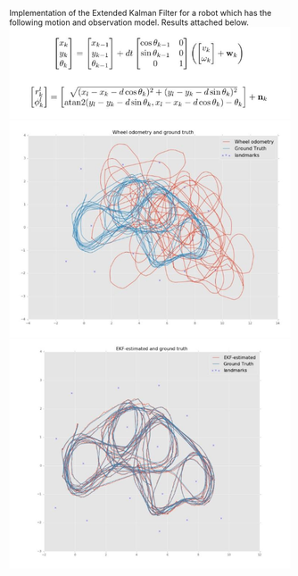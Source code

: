 Implementation of the Extended Kalman Filter for a robot which has the following motion and observation model. Results attached below. 
![Model Equation](/images/models.jpg)
![Motion_model](https://github.com/AnirudhaRamesh/Extended-Kalman-Filter/blob/master/images/MotionModel.JPG)
![EKF_output](https://github.com/AnirudhaRamesh/Extended-Kalman-Filter/blob/master/images/EKFoutput.JPG)
